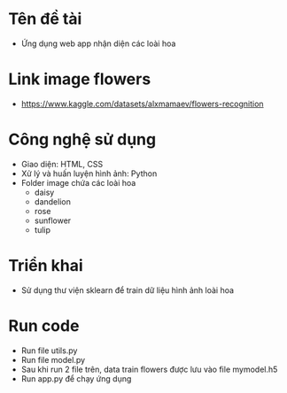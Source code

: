 # Tên đề tài
- Ứng dụng web app nhận diện các loài hoa

# Link image flowers
- https://www.kaggle.com/datasets/alxmamaev/flowers-recognition

# Công nghệ sử dụng
- Giao diện: HTML, CSS
- Xử lý và huấn luyện hình ảnh: Python
- Folder image chứa các loài hoa
  - daisy
  - dandelion
  - rose
  - sunflower
  - tulip

# Triển khai
- Sử dụng thư viện sklearn để train dữ liệu hình ảnh loài hoa

# Run code
- Run file utils.py
- Run file model.py
- Sau khi run 2 file trên, data train flowers được lưu vào file mymodel.h5
- Run app.py để chạy ứng dụng
